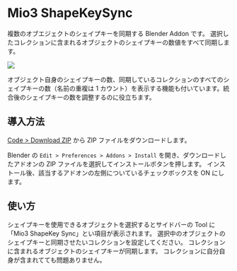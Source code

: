 # Mio3 ShapeKeySync

複数のオブエジェクトのシェイプキーを同期する Blender Addon です。
選択したコレクションに含まれるオブジェクトのシェイプキーの数値をすべて同期します。

![](https://github.com/mio3io/resources/raw/Mio3ShapekeySync/Mio3ShapekeySync2022-02-07%20020022.png)

オブジェクト自身のシェイプキーの数、同期しているコレクションのすべてのシェイプキーの数（名前の重複は 1 カウント）を表示する機能も付いています。統合後のシェイプキーの数を調整するのに役立ちます。

## 導入方法

[Code > Download ZIP](https://github.com/mio3io/Mio3ShapekeySync/archive/master.zip) から ZIP ファイルをダウンロードします。

Blender の `Edit > Preferences > Addons > Install` を開き、ダウンロードしたアドオンの ZIP ファイルを選択してインストールボタンを押します。
インストール後、該当するアドオンの左側についているチェックボックスを ON にします。

## 使い方

シェイプキーを使用できるオブジェクトを選択するとサイドバーの Tool に「Mio3 ShapeKey Sync」とい項目が表示されます。
選択中のオブジェクトのシェイプキーと同期させたいコレクションを設定してください。
コレクションに含まれるオブジェクトのシェイプキーが同期します。
コレクションに自分自身が含まれてても問題ありません。
